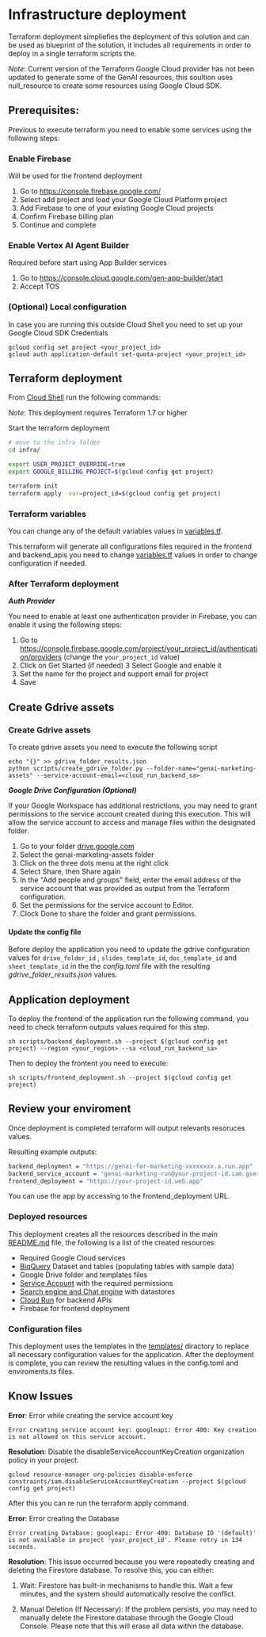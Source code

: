 # Infrastructure deployment
Terraform deployment simpliefies the deployment of this solution and can be used as blueprint of the solution, it includes all requirements in order to deploy in a single terraform scripts the.

*Note*: Current version of the Terraform Google Cloud provider has not been updated to generate some of the GenAI resources, this soultion uses null_resource to create some resources using Google Cloud SDK.

## Prerequisites:

Previous to execute terraform you need to enable some services using the following steps:

### Enable Firebase
Will be used for the frontend deployment

1. Go to https://console.firebase.google.com/
2. Select add project and load your Google Cloud Platform project
3. Add Firebase to one of your existing Google Cloud projects
4. Confirm Firebase billing plan
5. Continue and complete

### Enable Vertex AI Agent Builder
Required before start using App Builder services
1. Go to https://console.cloud.google.com/gen-app-builder/start
2. Accept TOS

### (Optional) Local configuration
In case you are running this outside Cloud Shell you need to set up your Google Cloud SDK Credentials

```shell
gcloud config set project <your_project_id>
gcloud auth application-default set-quota-project <your_project_id>
```

## Terraform deployment

From [Cloud Shell](https://cloud.google.com/shell/docs/using-cloud-shell) run the following commands:

*Note*: This deployment requires Terraform 1.7 or higher

Start the terraform deployment
```sh
# move to the infra folder
cd infra/

export USER_PROJECT_OVERRIDE=true
export GOOGLE_BILLING_PROJECT=$(gcloud config get project)

terraform init
terraform apply -var=project_id=$(gcloud config get project)
```

### Terraform variables
You can change any of the default variables values in [variables.tf](variables.tf).

This terraform will generate all configurations files required in the frontend and backend_apis you need to change [variables.tf](variables.tf) values in order to change configuration if needed.

### After Terraform deployment
***Auth Provider***

You need to enable at least one authentication provider in Firebase, you can enable it using the following steps:
1. Go to https://console.firebase.google.com/project/your_project_id/authentication/providers (change the `your_project_id` value)
2. Click on Get Started (if needed)
3 Select Google and enable it
4. Set the name for the project and support email for project
5. Save

## Create Gdrive assets

### Create Gdrive assets
To create gdrive assets you need to execute the following script
```
echo "{}" >> gdrive_folder_results.json
python scripts/create_gdrive_folder.py --folder-name="genai-marketing-assets" --service-account-email=<cloud_run_backend_sa>
```
***Google Drive Configuration (Optional)***

If your Google Workspace has additional restrictions, you may need to grant permissions to the service account created during this execution. This will allow the service account to access and manage files within the designated folder.

1. Go to your folder [drive.google.com](drive.google.com)
2. Select the genai-marketing-assets folder
3. Click on the three dots menu at the right click
4. Select Share, then Share again
5. In the "Add people and groups" field, enter the email address of the service account that was provided as output from the Terraform configuration.
6. Set the permissions for the service account to Editor.
4. Clock Done to share the folder and grant permissions.

#### Update the config file
Before deploy the application you need to update the gdrive configuration values for `drive_folder_id` , `slides_template_id`, `doc_template_id` and `sheet_template_id` in the the *config.toml* file with the resulting *gdrive_folder_results.json* values.

## Application deployment
To deploy the frontend of the application run the following command, you need to check terraform outputs values required for this step.
```
sh scripts/backend_deployment.sh --project $(gcloud config get project) --region <your_region> --sa <cloud_run_backend_sa>
```
Then to deploy the frontent you need to execute:
```
sh scripts/frontend_deployment.sh --project $(gcloud config get project)
```

## Review your enviroment
Once deployment is completed terraform will output relevants resoruces values.

Resulting example outputs:
```sh
backend_deployment = "https://genai-for-marketing-xxxxxxxx.a.run.app"
backend_service_account = "genai-marketing-run@your-project-id.iam.gserviceaccount.com"
frontend_deployment = "https://your-project-id.web.app"
```
You can use the app by accessing to the frontend_deployment URL.

### Deployed resources
This deployment creates all the resources described in the main [README.md](../README.md) file, the following is a list of the created resources:
- Required Google Cloud services
- [BiqQuery](https://console.cloud.google.com/bigquery) Dataset and tables (populating tables with sample data)
- Google Drive folder and templates files
- [Service Account](https://console.cloud.google.com/iam-admin) with the required permissions
- [Search engine and Chat engine](https://console.cloud.google.com/gen-app-builder) with datastores
- [Cloud Run](https://console.cloud.google.com/run) for backend APIs
- Firebase for frontend deployment

### Configuration files
This deployment uses the templates in the [templates/](templates/) diractory to replace all necessary configuration values for the application. After the deployment is complete, you can review the resulting values in the config.toml and enviroments.ts files.

## Know Issues


**Error**: Error while creating the service account key
```
Error creating service account key: googleapi: Error 400: Key creation is not allowed on this service account. 
```

**Resolution**: Disable the disableServiceAccountKeyCreation organization policy in your project.
```
gcloud resource-manager org-policies disable-enforce constraints/iam.disableServiceAccountKeyCreation --project $(gcloud config get project)
```

After this you can re run the terraform apply command.

**Error**: Error creating the Database
```
Error creating Database: googleapi: Error 400: Database ID '(default)' is not available in project 'your_project_id'. Please retry in 134 seconds.
```
**Resolution**: This issue occurred because you were repeatedly creating and deleting the Firestore database. To resolve this, you can either:

1. Wait:  Firestore has built-in mechanisms to handle this.  Wait a few minutes, and the system should automatically resolve the conflict.

2. Manual Deletion (If Necessary): If the problem persists, you may need to manually delete the Firestore database through the Google Cloud Console. Please note that this will erase all data within the database.